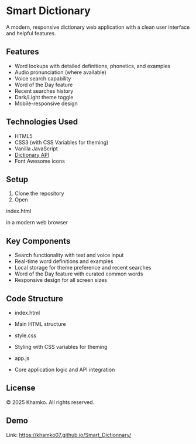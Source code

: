 
# Smart Dictionary

A modern, responsive dictionary web application with a clean user interface and helpful features.

## Features

- Word lookups with detailed definitions, phonetics, and examples
- Audio pronunciation (where available)
- Voice search capability
- Word of the Day feature
- Recent searches history
- Dark/Light theme toggle
- Mobile-responsive design

## Technologies Used

- HTML5
- CSS3 (with CSS Variables for theming)
- Vanilla JavaScript
- [Dictionary API](https://dictionaryapi.dev/)
- Font Awesome icons

## Setup

1. Clone the repository
2. Open 

index.html

 in a modern web browser

## Key Components

- Search functionality with text and voice input
- Real-time word definitions and examples
- Local storage for theme preference and recent searches
- Word of the Day feature with curated common words
- Responsive design for all screen sizes

## Code Structure

- index.html

 - Main HTML structure
- style.css

 - Styling with CSS variables for theming
- app.js

 - Core application logic and API integration

## License

© 2025 Khamko. All rights reserved.

## Demo

Link: https://khamko07.github.io/Smart_Dictionnary/
